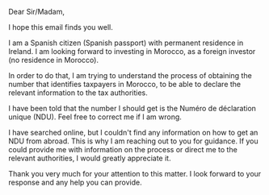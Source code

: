 Dear Sir/Madam,

I hope this email finds you well.

I am a Spanish citizen (Spanish passport) with permanent residence in Ireland. I am looking forward to investing in Morocco, as a foreign investor (no residence in Morocco).

In order to do that, I am trying to understand the process of obtaining the number that identifies taxpayers in Morocco, to be able to declare the relevant information to the tax authorities.

I have been told that the number I should get is the Numéro de déclaration unique (NDU). Feel free to correct me if I am wrong.

I have searched online, but I couldn't find any information on how to get an NDU from abroad. This is why I am reaching out to you for guidance. If you could provide me with information on the process or direct me to the relevant authorities, I would greatly appreciate it.

Thank you very much for your attention to this matter. I look forward to your response and any help you can provide.